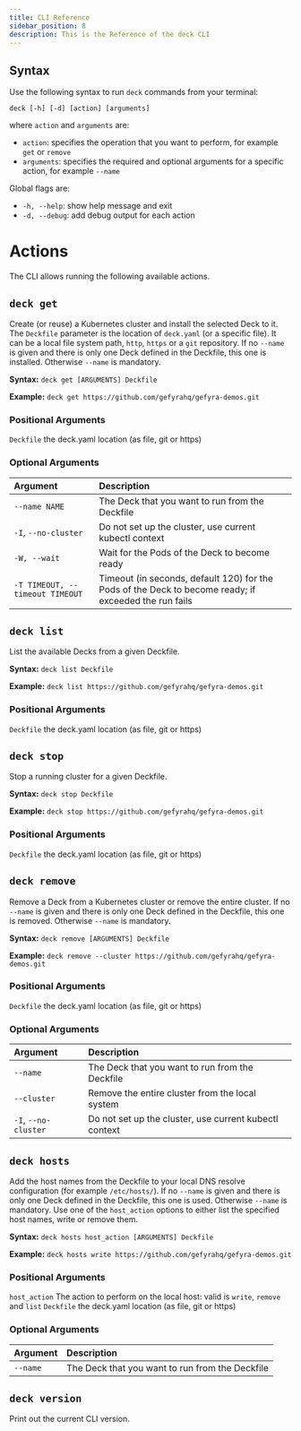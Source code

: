 ```yaml
---
title: CLI Reference
sidebar_position: 8
description: This is the Reference of the deck CLI
---
```

## Syntax

Use the following syntax to run `deck` commands from your terminal:
```
deck [-h] [-d] [action] [arguments]
```
where `action` and `arguments` are:
- `action`: specifies the operation that you want to perform, for example `get` or `remove`
- `arguments`:  specifies the required and optional arguments for a specific action, for example `--name`

Global flags are:
- `-h, --help`: show help message and exit
- `-d, --debug`: add debug output for each action


# Actions
The CLI allows running the following available actions.

## `deck get`
Create (or reuse) a Kubernetes cluster and install the selected Deck to it. The `Deckfile` parameter 
is the location of `deck.yaml` (or a specific file). It can be a local file system path, `http`, `https` 
or a `git` repository. If no `--name` is given and there is only one Deck defined in the Deckfile, this one 
is installed. Otherwise `--name` is mandatory.

**Syntax:** `deck get [ARGUMENTS] Deckfile`

**Example:** `deck get https://github.com/gefyrahq/gefyra-demos.git`

### Positional Arguments
`Deckfile` the deck.yaml location (as file, git or https)

### Optional Arguments

| Argument                        | Description                                                                                           |
|:--------------------------------|:------------------------------------------------------------------------------------------------------|
| `--name NAME`                   | The Deck that you want to run from the Deckfile                                                       |
| `-I`, `--no-cluster`            | Do not set up the cluster, use current kubectl context                                                |
| `-W, --wait`                    | Wait for the Pods of the Deck to become ready                                                         |
| `-T TIMEOUT, --timeout TIMEOUT` | Timeout (in seconds, default 120) for the Pods of the Deck to become ready; if exceeded the run fails |


## `deck list`
List the available Decks from a given Deckfile.

**Syntax:** `deck list Deckfile`

**Example:** `deck list https://github.com/gefyrahq/gefyra-demos.git`

### Positional Arguments
`Deckfile` the deck.yaml location (as file, git or https)


## `deck stop`
Stop a running cluster for a given Deckfile.

**Syntax:** `deck stop Deckfile`

**Example:** `deck stop https://github.com/gefyrahq/gefyra-demos.git`

### Positional Arguments
`Deckfile` the deck.yaml location (as file, git or https)


## `deck remove`
Remove a Deck from a Kubernetes cluster or remove the entire cluster. If no `--name` is given and
there is only one Deck defined in the Deckfile, this one is removed. Otherwise `--name` is mandatory.

**Syntax:** `deck remove [ARGUMENTS] Deckfile`

**Example:** `deck remove --cluster https://github.com/gefyrahq/gefyra-demos.git`

### Positional Arguments
`Deckfile` the deck.yaml location (as file, git or https)

### Optional Arguments

| Argument           | Description                                            |
|:-------------------|:-------------------------------------------------------|
| `--name`           | The Deck that you want to run from the Deckfile        |
|`--cluster` | Remove the entire cluster from the local system        |
| `-I`, `--no-cluster` | Do not set up the cluster, use current kubectl context |

## `deck hosts`
Add the host names from the Deckfile to your local DNS resolve configuration (for example `/etc/hosts/`). 
If no `--name` is given and there is only one Deck defined in the Deckfile, this one is used. Otherwise `--name` is mandatory.
Use one of the `host_action` options to either list the specified host names, write or remove them. 

**Syntax:** `deck hosts host_action [ARGUMENTS] Deckfile`

**Example:** `deck hosts write https://github.com/gefyrahq/gefyra-demos.git`

### Positional Arguments
`host_action` The action to perform on the local host: valid is `write`, `remove`  and `list`
`Deckfile` the deck.yaml location (as file, git or https)

### Optional Arguments

| Argument           | Description                                     |
|:-------------------|:------------------------------------------------|
| `--name`           | The Deck that you want to run from the Deckfile |

## `deck version`
Print out the current CLI version.